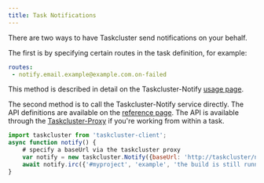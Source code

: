```yaml
---
title: Task Notifications
---
```


There are two ways to have Taskcluster send notifications on your behalf.

The first is by specifying certain routes in the task definition, for example:

```yaml
routes:
 - notify.email.example@example.com.on-failed
```

This method is described in detail on the Taskcluster-Notify [usage
page](/docs/reference/core/taskcluster-notify/docs/usage).

The second method is to call the Taskcluster-Notify service directly.  The API
definitions are available on the [reference
page](/docs/reference/core/taskcluster-notify/references/api). The API is available
through the
[Taskcluster-Proxy](/docs/reference/workers/docker-worker/docs/features#feature-taskclusterproxy-)
if you're working from within a task.

```js
import taskcluster from 'taskcluster-client';
async function notify() {
    # specify a baseUrl via the taskcluster proxy
    var notify = new taskcluster.Notify({baseUrl: 'http://taskcluster/notify/v1'});
    await notify.irc({'#myproject', 'example', 'the build is still running'})
}
```
